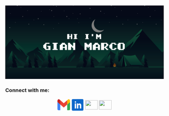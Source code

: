![banner](HiBanner.svg)

<!--
[![LinkedIn Badge](https://img.shields.io/badge/LinkedIn-Profile-informational?style=flat&logo=linkedin&logoColor=white&color=0D76A8)](https://www.linkedin.com/in/gian-marco-mora-tami-66233b20a)
-->

<h3 align="left">Connect with me:</h3>
<p align="center">
<a href="your link" target="blank"><img align="center" src="gmailIcon.svg" alt="" height="35" width="40" /></a>
<a href="your link" target="blank"><img align="center" src="inIcon.svg" alt="" height="40" width="40" /></a>
<a href="your link" target="blank"><img align="center" src="https://cdn.jsdelivr.net/npm/simple-icons@3.0.1/icons/instagram.svg" alt="" height="30" width="40" /></a>
<a href="your link" target="blank"><img align="center" src="https://cdn.jsdelivr.net/npm/simple-icons@3.0.1/icons/youtube.svg" alt="" height="30" width="40" /></a>
</p>
